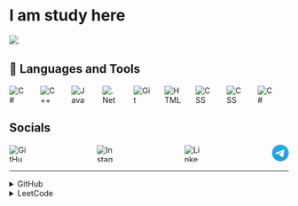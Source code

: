 # I am study here

<a href="https://www.github.com/Old-Butt-Gold" target="_blank" rel="noreferrer">
  <img src="https://img.shields.io/github/followers/kostyabet?logo=github&style=for-the-badge&color=0891b2&labelColor=1c1917" />
  </br>
</a>

## 🧰 Languages and Tools

<div style="display: flex; justify-content: space-between; align-items: center;">
  <a href="#" target="_blank" rel="noreferrer">
    <img align="left" alt="C#" width="30px" style="padding-right:10px;" src="https://cdn.jsdelivr.net/gh/devicons/devicon/icons/csharp/csharp-original.svg" />
  </a>
  <a href="#" target="_blank" rel="noreferrer">
    <img align="left" alt="C++" width="30px" style="padding-right:10px;" src="https://cdn.jsdelivr.net/gh/devicons/devicon@latest/icons/cplusplus/cplusplus-original.svg" />
  </a>
  <a href="#" target="_blank" rel="noreferrer">
    <img align="left" alt="Java" width="30px" style="padding-right:10px;" src="https://cdn.jsdelivr.net/gh/devicons/devicon/icons/java/java-original.svg" />
  </a>
  <a href="#" target="_blank" rel="noreferrer">
    <img align="left" alt=".Net" width="30px" style="padding-right:10px;" src="https://cdn.jsdelivr.net/gh/devicons/devicon@latest/icons/dotnetcore/dotnetcore-original.svg" />
  </a>
  <a href="#" target="_blank" rel="noreferrer">
    <img align="left" alt="Git" width="30px" style="padding-right:10px;" src="https://cdn.jsdelivr.net/gh/devicons/devicon/icons/git/git-original.svg" />
  </a>
  <a href="#" target="_blank" rel="noreferrer">
    <img align="left" alt="HTML" width="30px" style="padding-right:10px;" src="https://cdn.jsdelivr.net/gh/devicons/devicon/icons/html5/html5-plain.svg" />
  </a>
  <a href="#" target="_blank" rel="noreferrer">
    <img align="left" alt="CSS" width="30px" style="padding-right:10px;" src="https://cdn.jsdelivr.net/gh/devicons/devicon/icons/css3/css3-plain.svg" />
  </a>
  <a href="#" target="_blank" rel="noreferrer">
    <img align="left" alt="CSS" width="30px" style="padding-right:10px;" src="https://cdn.jsdelivr.net/gh/devicons/devicon@latest/icons/linux/linux-original.svg" />
  </a>
  <a href="#" target="_blank" rel="noreferrer">
    <img align="left" alt="C#" width="30px" style="padding-right:10px;" src="https://cdn.jsdelivr.net/gh/devicons/devicon@latest/icons/dot-net/dot-net-original.svg" />
  </a>
  </br> </br>
</div>

## Socials

<div style="display: flex; justify-content: space-between; align-items: center;">
  <a href="https://www.github.com/kostyabet" target="_blank" rel="noreferrer">
    <img align="left" src="https://raw.githubusercontent.com/danielcranney/readme-generator/main/public/icons/socials/github.svg" width="30" height="30" alt="GitHub" />
  </a>
  <a href="https://www.instagram.com/kostikk.bet/" target="_blank" rel="noreferrer">
    <img align="left" src="https://raw.githubusercontent.com/danielcranney/readme-generator/main/public/icons/socials/instagram.svg" width="30" height="30" alt="Instagram" />
  </a>
  <a href="https://www.linkedin.com/in/kostya-bet-36aab9293/" target="_blank" rel="noreferrer">
    <img align="left" src="https://raw.githubusercontent.com/danielcranney/readme-generator/main/public/icons/socials/linkedin.svg" width="30" height="30" alt="LinkedIn" />
  </a>
  <a href="https://t.me/kostyabelbet" target="_blank" rel="noreferrer">
    <img src="https://raw.githubusercontent.com/badges/shields/master/logo/telegram.svg" width="30" height="30" alt="Telegram" />
  </a>
</div>

---

<details>
  <summary> GitHub </summary>
  
  ### 📈 GitHub Activity Graph:
  <a href="https://github.com/anuraghazra/github-readme-stats">
    <img src="https://github-readme-stats.vercel.app/api/top-langs/?username=kostyabet&amp;size_weight=0.5&amp;count_weight=0.5&amp;layout=donut" />
    <br/>
  </a>
  <a href="https://git.io/streak-stats">
    <img src="https://github-readme-streak-stats.herokuapp.com/?user=kostyabet&amp;theme=tokyonight-duo" />
    <br/>
  </a>
</details>

<details>
  <summary> LeetCode</summary>
  <a href="https://leetcode.com/u/kostyabet/">
    <br/>
    <img src="https://leetcode-stats-six.vercel.app/api?username=kostyabet&theme=dark" />
  </a>
</details>

